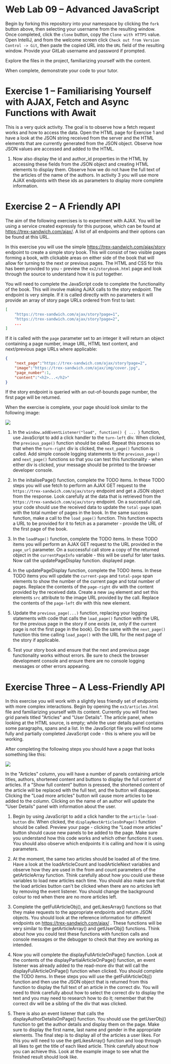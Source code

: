 Web Lab 09 &ndash; Advanced JavaScript
==========

Begin by forking this repository into your namespace by clicking the ```fork``` button above, then selecting your username from the resulting window. Once completed, click the ```clone``` button, copy the ```Clone with HTTPS``` value. Open IntelliJ, and from the welcome screen click ```Check out from Version Control -> Git```, then paste the copied URL into the ```URL``` field of the resulting window. Provide your GitLab username and password if prompted.

Explore the files in the project, familiarizing yourself with the content.

When complete, demonstrate your code to your tutor.

Exercise 1 &ndash; Familiarising Yourself with AJAX, Fetch and Async Functions with Await
==========

This is a very quick activity. The goal is to observe how a fetch request works and how to access the data. Open the HTML page for Exercise 1 and
have a look at the JSON string received from the server and the HTML elements that are currently generated from the JSON object. Observe how JSON values
are accessed and added to the HTML. 

1. Now also display the id and author_id properties in the HTML by accessing these fields from the JSON object and creating HTML elements to display them. 
Observe how we do not have the full text of the articles of the name of the authors. In activity 3 you will use more AJAX endpoints with these ids 
as parameters to display more complete information.

Exercise 2 &ndash; A Friendly API
==========

The aim of the following exercises is to experiment with AJAX. You will be using a service created expressly for this purpose, which can be found at https://trex-sandwich.com/ajax/. A list of all endpoints and their options can be found at this URL.

In this exercise you will use the simple https://trex-sandwich.com/ajax/story endpoint to create a simple story book. This 
will consist of two visible pages forming a book, with clickable areas on either side of the book that will allow for
 turning to the next or previous pages. The HTML and CSS for this has been provided to you - preview the 
 `ex2/storybook.html` page and look through the source to understand how it is put together. 

You will need to complete the JavaScript code to complete the functionality of the book. This will involve making AJAX calls to the story endpoint. 
The endpoint is very simple.  If it is called directly with no parameters it will provide an array of story page URLs ordered from first to last:

```json
[
    "https://trex-sandwich.com/ajax/story?page=1", 
    "https://trex-sandwich.com/ajax/story?page=2", 
    ...
]
```

If it is called with the `page` parameter set to an integer it will return an object containing a page number, image URL, HTML text content, 
and next/previous page URLs where applicable: 


```json
{
    "next_page":"https://trex-sandwich.com/ajax/story?page=2",
    "image":"https://trex-sandwich.com/ajax/img/cover.jpg",
    "page_number":1,
    "content":"<h2>...</h2>"
}
```

If the story endpoint is queried with an out-of-bounds page number, the first page will be returned. 

When the exercise is complete, your page should look similar to the following image:

![](spec/ex2-screenshot.png)


1. In the `window.addEventListener("load", function() { ... }` function, use JavaScript to add a click handler to the `turn-left` div. When clicked, the `previous_page()` function should be called. Repeat this process so that when the `turn-right` div is clicked, the `next_page()` function is called. 
Add simple console logging statements to the `previous_page()` and `next_page()` functions so that you can test this functionality - when either div 
is clicked, your message should be printed to the browser developer console.

2. In the initalisePage() function, complete the TODO items. In these TODO steps you will use fetch to perform an AJAX GET request to the 
`https://trex-sandwich.com/ajax/story` endpoint and get a JSON object from the response. Look carefully at the data that is retrieved from 
the `https://trex-sandwich.com/ajax/story` endpoint.
 On a successful call, your code should use the received data to update the `total-page` span with the total number of pages in the book. In the same 
 success function, make a call to the `load_page()` function. This function expects a URL to be provided for it to fetch as a parameter - provide the 
 URL of the first page of the book.

3. In the `loadPage()` function, complete the TODO items. In these TODO items you will perform an AJAX GET request to the URL provided in the 
`page_url` parameter. On a successful call store a copy of the returned object in the `currentPageInfo` variable - this will be 
useful for later tasks. Now call the updatePageDisplay function. 
displayed page. 

4. In the updatePageDisplay function, complete the TODO items. In these TODO items you will update the `current-page` and `total-page` span elements 
to show the number of the current page and total number of pages. Replace the contents of the `page-right` div with the content provided by the received data. Create a new `img` element and set this elements `src` attribute to the image URL provided by the call. Replace the contents of the `page-left` div with 
this new element. 

5. Update the `previous_page(...)` function, replacing your logging statements with code that calls the `load_page()` function with the URL for the 
previous page in the story if one exists (ie, only if the current page is not the first page in the book). Do the same with the `next_page()` 
function this time calling `load_page()` with the URL for the next page of the story if applicable. 

6. Test your story book and ensure that the next and previous page functionality works without errors. Be sure to check the browser 
development console and ensure there are no console logging messages or other errors appearing.


Exercise Three &ndash; A Less-Friendly API
==============

In this exercise you will work with a slightly less friendly set of endpoints with more complex interactions. Begin 
by opening the `ex3/articles.html` file and familiarizing yourself with its content. Currently you will find two grid 
panels titled "Articles" and "User Details". The article panel, when looking at the HTML source, is empty; while the user details panel contains some paragraphs, spans and a list. In the JavaScript file you will find some fully and partially completed JavaScript code - this is where you will be working.

After completing the following steps you should have a page that looks something like this:

![](spec/ex3-screenshot.png)

In the "Articles" column, you will have a number of panels containing article titles, authors, shortened content and buttons to display the full content of articles. If a "Show full content" button is pressed, the shortened content of the article will be replaced with the full text, and the button will disappear. Clicking the "Load more articles" button will cause more articles to be added to the column. Clicking on the name of an author will update the "User Details" panel with information about the user.

1. Begin by using JavaScript to add a click handler to the `article-load-button` div. When clicked, the 
`displayNextArticlesOnPage()` 
function should be called. Preview your page - clicking the "Load more articles" button should cause new panels to be added to the page. Make sure
you understand how this code works and which other functions it uses. You should also observe which endpoints it is calling and how it is using 
parameters.

2. At the moment, the same two articles should be loaded all of the time. Have a look at the loadArticleCount and loadArticleNext variables
and observe how they are used in the from and count parameters of the getArticleArray function. Think carefully about how you could use these
variables to load new articles each time. You should also make sure that the load articles button can't be clicked when there are no articles left by removing
the event listener. You should change the background colour to red when there are no more articles left. 

3. Complete the getFullArticleObj(), and getLikesArray() functions so that they make requests to the appropriate endpoints and return
JSON objects. You should look at the reference information for different endpoints on https://trex-sandwich.com/ajax/ . These functions will be very similar 
to the getArticleArray() and getUserObj() functions. Think about how you could test these functions with function calls and console messages or the debugger
 to check that they are working as intended. 

4. Now you will complete the displayFullArticleOnPage() function. Look at the contents of the displayPartialArticleOnPage() function, an event listener
was already added to the read-more div that will call the displayFullArticleOnPage() function when clicked. You should complete the TODO items. In these
steps you will use the getFullArticleObj() function and then use the JSON object that is returned from this function to display the full text of an article
in the correct div. You will need to think carefully about how to select the correct div to display the text and you may need to research how to do it; 
remember that the correct div will be a sibling of the div that was clicked.

5. There is also an event listener that calls the displayAuthorDetailsOnPage() function. You should use the getUserObj() function to get the author details
and display them on the page. Make sure to display the first name, last name and gender in the appropriate elements. The final step is to display all of the
articles a user likes. For this you will need to use the getLikesArray() function and loop through all likes to get the title of each liked article. Think
carefully about how you can achieve this. Look at the example image to see what the finished result should look like. 